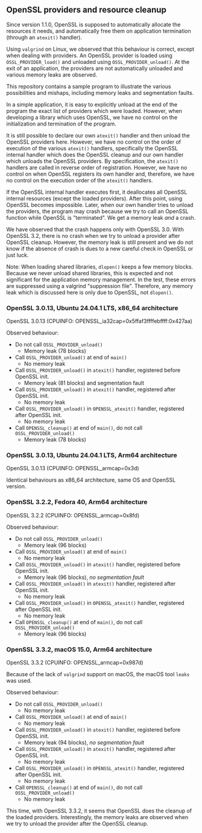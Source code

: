 ## OpenSSL providers and resource cleanup

Since version 1.1.0, OpenSSL is supposed to automatically allocate the resources
it needs, and automatically free them on application termination (through an
`atexit()` handler).

Using `valgrind` on Linux, we observed that this behaviour is correct, except when
dealing with providers. An OpenSSL provider is loaded using `OSSL_PROVIDER_load()`
and unloaded using `OSSL_PROVIDER_unload()`. At the exit of an application, the
providers are not automatically unloaded and various memory leaks are observed.

This repository contains a sample program to illustrate the various possibilities
and mishaps, including memory leaks and segmentation faults.

In a simple application, it is easy to explicitly unload at the end of the program
the exact list of providers which were loaded. However, when developing a library
which uses OpenSSL, we have no control on the initialization and termination of the
program.

It is still possible to declare our own `atexit()` handler and then unload the
OpenSSL providers here. However, we have no control on the order of execution
of the various `atexit()` handlers, specifically the OpenSSL internal handler
which does the OpenSSL cleanup and our own handler which unloads the OpenSSL
providers. By specification, the `atexit()` handlers are called in reverse
order of registration. However, we have no control on when OpenSSL registers
its own handler and, therefore, we have no control on the execution order of
the `atexit()` handlers.

If the OpenSSL internal handler executes first, it deallocates all OpenSSL
internal resources (except the loaded providers). After this point, using
OpenSSL becomes impossible. Later, when our own handler tries to unload the
providers, the program may crash because we try to call an OpenSSL function
while OpenSSL is "terminated". We get a memory leak _and_ a crash.

We have observed that the crash happens only with OpenSSL 3.0. With OpenSSL 3.2,
there is no crash when we try to unload a provider after OpenSSL cleanup.
However, the memory leak is still present and we do not know if the absence
of crash is dues to a new careful check in OpenSSL or just luck.

Note: When loading shared libraries, `dlopen()` keeps a few memory blocks. Because
we never unload shared libraries, this is expected and not significant for the
application memory management. In the test, these errors are suppressed using a
valgrind "suppression file". Therefore, any memory leak which is discussed here
is only due to OpenSSL, not `dlopen()`.

### OpenSSL 3.0.13, Ubuntu 24.04.1 LTS, x86_64 architecture

OpenSSL 3.0.13 (CPUINFO: OPENSSL_ia32cap=0x5ffaf3ffffebffff:0x427aa)

Observed behaviour:
- Do not call `OSSL_PROVIDER_unload()`
  - Memory leak (78 blocks)
- Call `OSSL_PROVIDER_unload()` at end of `main()`
  - No memory leak
- Call `OSSL_PROVIDER_unload()` in `atexit()` handler, registered before OpenSSL init.
  - Memory leak (81 blocks) and segmentation fault
- Call `OSSL_PROVIDER_unload()` in `atexit()` handler, registered after OpenSSL init.
  - No memory leak
- Call `OSSL_PROVIDER_unload()` in `OPENSSL_atexit()` handler, registered after OpenSSL init.
  - No memory leak
- Call `OPENSSL_cleanup()` at end of `main()`, do not call `OSSL_PROVIDER_unload()`
  - Memory leak (78 blocks)

### OpenSSL 3.0.13, Ubuntu 24.04.1 LTS, Arm64 architecture

OpenSSL 3.0.13 (CPUINFO: OPENSSL_armcap=0x3d)

Identical behaviours as x86_64 architecture, same OS and OpenSSL version.

### OpenSSL 3.2.2, Fedora 40, Arm64 architecture

OpenSSL 3.2.2 (CPUINFO: OPENSSL_armcap=0x8fd)

Observed behaviour:
- Do not call `OSSL_PROVIDER_unload()`
  - Memory leak (96 blocks)
- Call `OSSL_PROVIDER_unload()` at end of `main()`
  - No memory leak
- Call `OSSL_PROVIDER_unload()` in `atexit()` handler, registered before OpenSSL init.
  - Memory leak (96 blocks), *no segmentation fault*
- Call `OSSL_PROVIDER_unload()` in `atexit()` handler, registered after OpenSSL init.
  - No memory leak
- Call `OSSL_PROVIDER_unload()` in `OPENSSL_atexit()` handler, registered after OpenSSL init.
  - No memory leak
- Call `OPENSSL_cleanup()` at end of `main()`, do not call `OSSL_PROVIDER_unload()`
  - Memory leak (96 blocks)

### OpenSSL 3.3.2, macOS 15.0, Arm64 architecture

OpenSSL 3.3.2 (CPUINFO: OPENSSL_armcap=0x987d)

Because of the lack of `valgrind` support on macOS, the macOS tool `leaks` was used.

Observed behaviour:
- Do not call `OSSL_PROVIDER_unload()`
  - No memory leak
- Call `OSSL_PROVIDER_unload()` at end of `main()`
  - No memory leak
- Call `OSSL_PROVIDER_unload()` in `atexit()` handler, registered before OpenSSL init.
  - Memory leak (94 blocks), *no segmentation fault*
- Call `OSSL_PROVIDER_unload()` in `atexit()` handler, registered after OpenSSL init.
  - No memory leak
- Call `OSSL_PROVIDER_unload()` in `OPENSSL_atexit()` handler, registered after OpenSSL init.
  - No memory leak
- Call `OPENSSL_cleanup()` at end of `main()`, do not call `OSSL_PROVIDER_unload()`
  - No memory leak

This time, with OpenSSL 3.3.2, it seems that OpenSSL does the cleanup of the
loaded providers. Interestingly, the memory leaks are observed when we try to
unload the provider after the OpenSSL cleanup.
